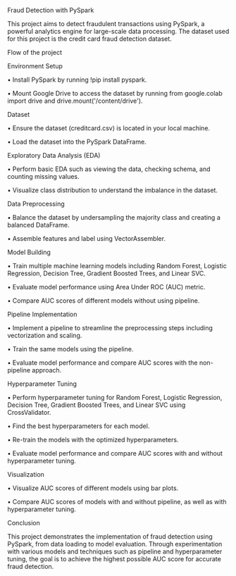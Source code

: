 Fraud Detection with PySpark

This project aims to detect fraudulent transactions using PySpark, a powerful analytics engine for large-scale data processing. The dataset used for this project is the credit card fraud detection dataset.

Flow of the project

Environment Setup

•	Install PySpark by running !pip install pyspark.

•	Mount Google Drive to access the dataset by running from google.colab import drive and drive.mount('/content/drive').

Dataset

•	Ensure the dataset (creditcard.csv) is located in your local machine.

•	Load the dataset into the PySpark DataFrame.

Exploratory Data Analysis (EDA)

•	Perform basic EDA such as viewing the data, checking schema, and counting missing values.

•	Visualize class distribution to understand the imbalance in the dataset.

Data Preprocessing

•	Balance the dataset by undersampling the majority class and creating a balanced DataFrame.

•	Assemble features and label using VectorAssembler.

Model Building

•	Train multiple machine learning models including Random Forest, Logistic Regression, Decision Tree, Gradient Boosted Trees, and Linear SVC.

•	Evaluate model performance using Area Under ROC (AUC) metric.

•	Compare AUC scores of different models without using pipeline.

Pipeline Implementation

•	Implement a pipeline to streamline the preprocessing steps including vectorization and scaling.

•	Train the same models using the pipeline.

•	Evaluate model performance and compare AUC scores with the non-pipeline approach.

Hyperparameter Tuning

•	Perform hyperparameter tuning for Random Forest, Logistic Regression, Decision Tree, Gradient Boosted Trees, and Linear SVC using CrossValidator.

•	Find the best hyperparameters for each model.

•	Re-train the models with the optimized hyperparameters.

•	Evaluate model performance and compare AUC scores with and without hyperparameter tuning.

Visualization

•	Visualize AUC scores of different models using bar plots.

•	Compare AUC scores of models with and without pipeline, as well as with hyperparameter tuning.

Conclusion

This project demonstrates the implementation of fraud detection using PySpark, from data loading to model evaluation. Through experimentation with various models and techniques such as pipeline and hyperparameter tuning, the goal is to achieve the highest possible AUC score for accurate fraud detection.
